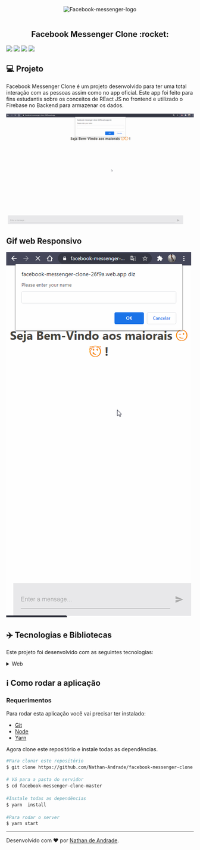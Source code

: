 <div align="center">
   <img src="https://facebookbrand.com/wp-content/uploads/2018/09/Header-e1538151782912.png?w=100&h=100" alt="Facebook-messenger-logo" width="200px"/>
</div>

<br />

<h2 align="center">
    Facebook Messenger Clone :rocket:
</h2>

![](https://img.shields.io/github/languages/count/Nathan-Andrade/facebook-messenger-clone?color=%230078FF) ![](https://img.shields.io/github/languages/top/Nathan-Andrade/facebook-messenger-clone?color=%230078FF) ![](https://img.shields.io/github/repo-size/Nathan-Andrade/facebook-messenger-clone?color=%230078FF) ![](https://img.shields.io/github/last-commit/Nathan-Andrade/facebook-messenger-clone?color=%230078FF)




## :computer: Projeto

 Facebook Messenger Clone é um projeto desenvolvido para ter uma total interação com as pessoas assim como no app oficial. Este app foi feito para fins estudantis sobre os conceitos de REact JS no frontend e utilizado o Firebase no Backend para armazenar os dados.

 <p align="center">
  <img src="https://github.com/Nathan-Andrade/facebook-messenger-clone/blob/master/github-pictures/gifWeb.gif?raw=true" >
  <h2>Gif web Responsivo</h2>
  <img src="https://github.com/Nathan-Andrade/facebook-messenger-clone/blob/master/github-pictures/gifWebResponsive.gif?raw=true" >
</p>

 ## :airplane: Tecnologias e Bibliotecas

Este projeto foi desenvolvido com as seguintes tecnologias:

<details>
  <summary>Web</summary>

-   [React](https://pt-br.reactjs.org/)
-   [Styled Components](https://styled-components.com/)
-   [Material-UI/core](https://material-ui.com/pt/)
-   [Material-UI/icons](https://material-ui.com/pt/components/material-icons/#material-icons)
- [React Flip Move](https://github.com/joshwcomeau/react-flip-move)
- [Firebase](https://firebase.google.com/)
-   [VS Code](https://code.visualstudio.com/)

</details>

## :information_source: Como rodar a aplicação

### Requerimentos

Para rodar esta aplicação você vai precisar ter instalado:
* [Git](https://git-scm.com)
* [Node](https://nodejs.org/)
* [Yarn](https://yarnpkg.com/) 

Agora clone este repositório e instale todas as dependências.
```bash
#Para clonar este repositório
$ git clone https://github.com/Nathan-Andrade/facebook-messenger-clone.git

# Vá para a pasta do servidor
$ cd facebook-messenger-clone-master

#Instale todas as dependências
$ yarn  install

#Para rodar o server
$ yarn start

```

---

Desenvolvido com ❤️ por <a href="https://www.linkedin.com/in/nathan-a-1b9436124/">Nathan de Andrade</a>.
